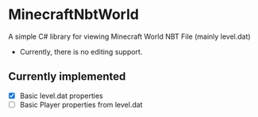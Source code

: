 # MinecraftNbtWorld
A simple C# library for viewing Minecraft World NBT File (mainly level.dat)

- Currently, there is no editing support.

## Currently implemented
- [x] Basic level.dat properties
- [ ] Basic Player properties from level.dat
